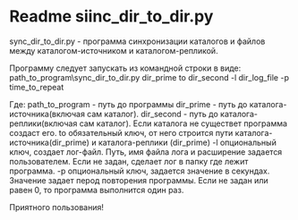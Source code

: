 # Readme siinc_dir_to_dir.py

sync_dir_to_dir.py - программа синхронизации каталогов и файлов между каталогом-источником и каталогом-репликой.

Программу следует запускать из командной строки в виде: path_to_program\sync_dir_to_dir.py dir_prime to dir_second  -l dir_log_file  -p  time_to_repeat

Где:
path_to_program - путь до программы
dir_prime - путь до каталога-источника(включая сам каталог).
dir_second - путь до каталога-реплики(включая сам каталог). Если каталога не существет программа создаст его. 
to  обязательный ключ, от него строится пути каталога-источника(dir_prime) и каталога-реплики (dir_prime)
-l опциональный ключ, создает лог-файл. Путь, имя файла лога и расширение задается пользователем. Если не задан, сделает лог в папку где лежит программа. 
-p  опциональный ключ, задается значение в секундах. Значение задает перод повторения программы. Если не задан или равен 0, то программа выполнится  один раз.

Приятного пользования! 
